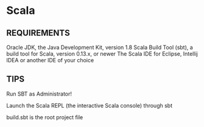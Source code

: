 # Scala


## REQUIREMENTS

Oracle JDK, the Java Development Kit, version 1.8
Scala Build Tool (sbt), a build tool for Scala, version 0.13.x, or newer
The Scala IDE for Eclipse, Intellij IDEA or another IDE of your choice

## TIPS

Run SBT as Administrator!

Launch the Scala REPL (the interactive Scala console) through sbt

build.sbt is the root project file